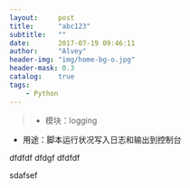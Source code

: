 ```yaml
---
layout:     post
title:      "abc123"
subtitle:   ""
date:       2017-07-19 09:46:11
author:     "Alvey"
header-img: "img/home-bg-o.jpg"
header-mask: 0.3
catalog:    true
tags:
    - Python
---
```


>- 模块：logging
 - 用途：脚本运行状况写入日志和输出到控制台

dfdfdf
dfdgf
dfdfdf
<div>
sdafsef
</div>
